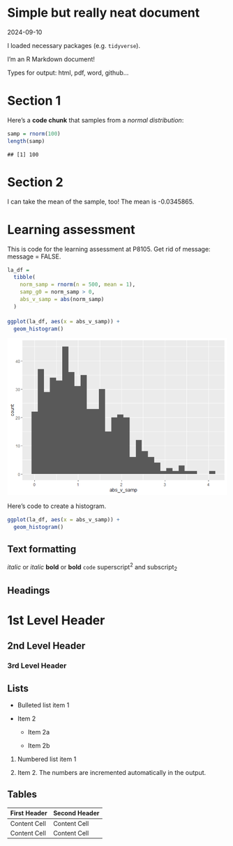 Simple but really neat document
================
2024-09-10

I loaded necessary packages (e.g. `tidyverse`).

I’m an R Markdown document!

Types for output: html, pdf, word, github…

# Section 1

Here’s a **code chunk** that samples from a *normal distribution*:

``` r
samp = rnorm(100)
length(samp)
```

    ## [1] 100

# Section 2

I can take the mean of the sample, too! The mean is -0.0345865.

# Learning assessment

This is code for the learning assessment at P8105. Get rid of message:
message = FALSE.

``` r
la_df = 
  tibble(
    norm_samp = rnorm(n = 500, mean = 1),
    samp_g0 = norm_samp > 0,
    abs_v_samp = abs(norm_samp)
  )

ggplot(la_df, aes(x = abs_v_samp)) +
  geom_histogram()
```

![](template_files/figure-gfm/la_chunk-1.png)<!-- -->

Here’s code to create a histogram.

``` r
ggplot(la_df, aes(x = abs_v_samp)) +
  geom_histogram()
```

## Text formatting

*italic* or *italic* **bold** or **bold** `code` superscript<sup>2</sup>
and subscript<sub>2</sub>

## Headings

# 1st Level Header

## 2nd Level Header

### 3rd Level Header

## Lists

- Bulleted list item 1

- Item 2

  - Item 2a

  - Item 2b

1.  Numbered list item 1

2.  Item 2. The numbers are incremented automatically in the output.

## Tables

| First Header | Second Header |
|--------------|---------------|
| Content Cell | Content Cell  |
| Content Cell | Content Cell  |
